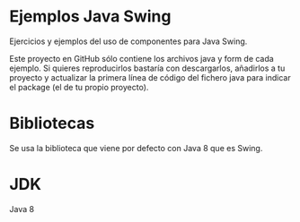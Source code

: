# Ejemplos Java Swing

Ejercicios y ejemplos del uso de componentes para Java Swing.

Este proyecto en GitHub sólo contiene los archivos java y form de cada ejemplo. Si quieres reproducirlos bastaría con descargarlos, añadirlos a tu proyecto y actualizar la primera línea de código del fichero java para indicar el package (el de tu propio proyecto).

# Bibliotecas

Se usa la biblioteca que viene por defecto con Java 8 que es Swing.

# JDK

Java 8
